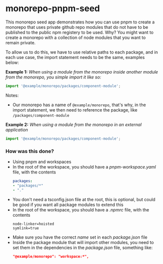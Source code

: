 # monorepo-pnpm-seed

This monorepo seed app demonstrates how you can use pnpm to create a monorepo that uses private github repo modules that do not have to be published to the public npm registery to be used. Why? You might want to create a monorepo with a collection of node modules that you want to remain private.

To allow us to do this, we have to use relative paths to each package, and in each use case, the import statement needs to be the same, examples below:

__Example 1:__ _When using a module from the monorepo inside another module from the monorepo, you simple import it like so:_

```javascript
import '@example/monorepo/packages/component-module';
```

Notes:

* Our monorepo has a name of `@example/monorepo`, that's why, in the import statement, we then need to reference the package, like `/packages/component-module`

__Example 2:__ _When using a module from the monorepo in an external application_

```javascript
import '@example/monorepo/packages/component-module';
```

### How was this done?

* Using pnpm and workspaces
* In the root of the workspace, you should have a _pnpm-workspace.yaml_ file, with the contents
  ```yaml
  packages:
  - "packages/*"
  - "."
  ```
* You don't need a tsconfig.json file at the root, this is optional, but could be good if you want all package modules to extend this
* In the root of the workspace, you should have a _.npmrc_ file, with the contents
  ```
  node-linker=hoisted
  symlink=true
  ```
* Make sure you have the correct _name_ set in each _package.json_ file
* Inside the package module that will import other modules, you need to set them in the dependencies in the _package.json_ file, something like:
  ```json
  "@example/monorepo": "workspace:*",
  ```